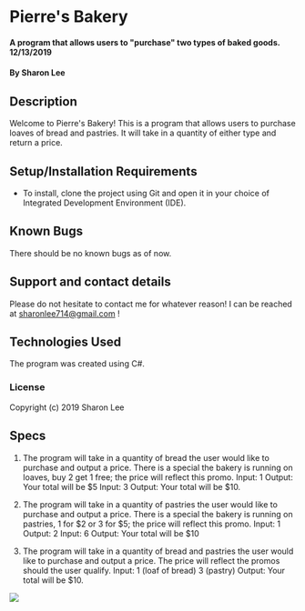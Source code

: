 # Pierre's Bakery

#### A program that allows users to "purchase" two types of baked goods. 12/13/2019

#### By Sharon Lee

## Description

Welcome to Pierre's Bakery! This is a program that allows users to purchase loaves of bread and pastries. It will take in a quantity of either type and return a price.

## Setup/Installation Requirements

* To install, clone the project using Git and open it in your choice of Integrated Development Environment (IDE).

## Known Bugs

There should be no known bugs as of now.

## Support and contact details

Please do not hesitate to contact me for whatever reason! I can be reached at sharonlee714@gmail.com !

## Technologies Used

The program was created using C#.

### License

Copyright (c) 2019 Sharon Lee

## Specs

1. The program will take in a quantity of bread the user would like to purchase and output a price. There is a special the bakery is running on loaves, buy 2 get 1 free; the price will reflect this promo.
  Input: 1
  Output: Your total will be $5
  Input: 3
  Output: Your total will be $10.

2. The program will take in a quantity of pastries the user would like to purchase and output a price. There is a special the bakery is running on pastries, 1 for $2 or 3 for $5; the price will reflect this promo.
  Input: 1
  Output: 2
  Input: 6
  Output: Your total will be $10

3. The program will take in a quantity of bread and pastries the user would like to purchase and output a price. The price will reflect the promos should the user qualify.
  Input: 1 (loaf of bread) 3 (pastry)
  Output: Your total will be $10.

![](https://media.giphy.com/media/3orieLWYouYT4W0bF6/200w_d.gif)